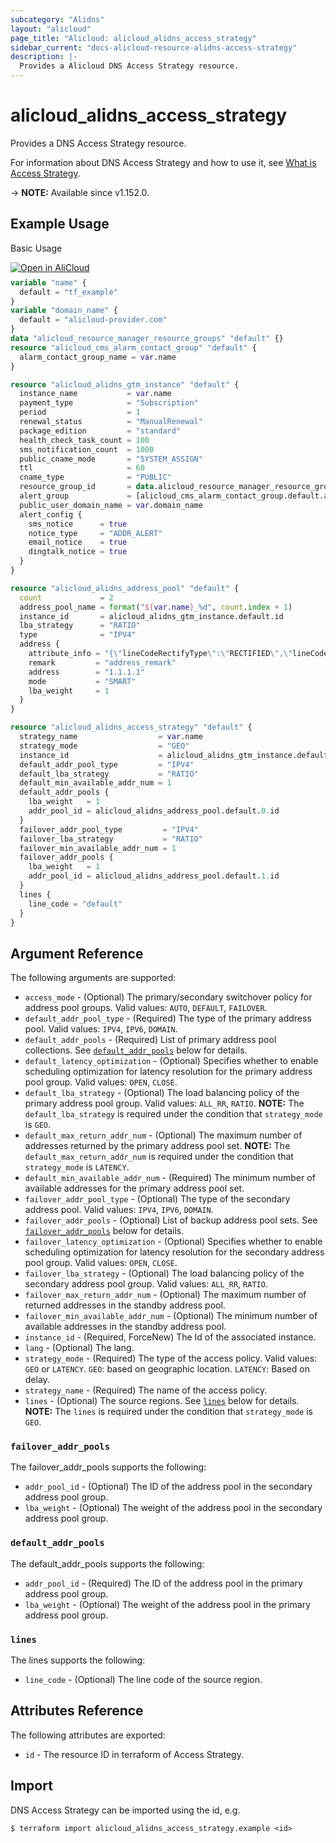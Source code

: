 ```yaml
---
subcategory: "Alidns"
layout: "alicloud"
page_title: "Alicloud: alicloud_alidns_access_strategy"
sidebar_current: "docs-alicloud-resource-alidns-access-strategy"
description: |-
  Provides a Alicloud DNS Access Strategy resource.
---
```


# alicloud_alidns_access_strategy

Provides a DNS Access Strategy resource.

For information about DNS Access Strategy and how to use it, see [What is Access Strategy](https://www.alibabacloud.com/help/doc-detail/189620.html).

-> **NOTE:** Available since v1.152.0.

## Example Usage

Basic Usage

<div style="display: block;margin-bottom: 40px;"><div class="oics-button" style="float: right;position: absolute;margin-bottom: 10px;">
  <a href="https://api.aliyun.com/api-tools/terraform?resource=alicloud_alidns_access_strategy&exampleId=bbd1dfce-b2d7-19ca-d7bf-8d5959cf650a54ca5189&activeTab=example&spm=docs.r.alidns_access_strategy.0.bbd1dfceb2&intl_lang=EN_US" target="_blank">
    <img alt="Open in AliCloud" src="https://img.alicdn.com/imgextra/i1/O1CN01hjjqXv1uYUlY56FyX_!!6000000006049-55-tps-254-36.svg" style="max-height: 44px; max-width: 100%;">
  </a>
</div></div>

```terraform
variable "name" {
  default = "tf_example"
}
variable "domain_name" {
  default = "alicloud-provider.com"
}
data "alicloud_resource_manager_resource_groups" "default" {}
resource "alicloud_cms_alarm_contact_group" "default" {
  alarm_contact_group_name = var.name
}

resource "alicloud_alidns_gtm_instance" "default" {
  instance_name           = var.name
  payment_type            = "Subscription"
  period                  = 1
  renewal_status          = "ManualRenewal"
  package_edition         = "standard"
  health_check_task_count = 100
  sms_notification_count  = 1000
  public_cname_mode       = "SYSTEM_ASSIGN"
  ttl                     = 60
  cname_type              = "PUBLIC"
  resource_group_id       = data.alicloud_resource_manager_resource_groups.default.groups.0.id
  alert_group             = [alicloud_cms_alarm_contact_group.default.alarm_contact_group_name]
  public_user_domain_name = var.domain_name
  alert_config {
    sms_notice      = true
    notice_type     = "ADDR_ALERT"
    email_notice    = true
    dingtalk_notice = true
  }
}

resource "alicloud_alidns_address_pool" "default" {
  count             = 2
  address_pool_name = format("${var.name}_%d", count.index + 1)
  instance_id       = alicloud_alidns_gtm_instance.default.id
  lba_strategy      = "RATIO"
  type              = "IPV4"
  address {
    attribute_info = "{\"lineCodeRectifyType\":\"RECTIFIED\",\"lineCodes\":[\"os_namerica_us\"]}"
    remark         = "address_remark"
    address        = "1.1.1.1"
    mode           = "SMART"
    lba_weight     = 1
  }
}

resource "alicloud_alidns_access_strategy" "default" {
  strategy_name                  = var.name
  strategy_mode                  = "GEO"
  instance_id                    = alicloud_alidns_gtm_instance.default.id
  default_addr_pool_type         = "IPV4"
  default_lba_strategy           = "RATIO"
  default_min_available_addr_num = 1
  default_addr_pools {
    lba_weight   = 1
    addr_pool_id = alicloud_alidns_address_pool.default.0.id
  }
  failover_addr_pool_type         = "IPV4"
  failover_lba_strategy           = "RATIO"
  failover_min_available_addr_num = 1
  failover_addr_pools {
    lba_weight   = 1
    addr_pool_id = alicloud_alidns_address_pool.default.1.id
  }
  lines {
    line_code = "default"
  }
}
```
## Argument Reference

The following arguments are supported:

* `access_mode` - (Optional) The primary/secondary switchover policy for address pool groups. Valid values: `AUTO`, `DEFAULT`, `FAILOVER`.
* `default_addr_pool_type` - (Required) The type of the primary address pool. Valid values: `IPV4`, `IPV6`, `DOMAIN`.
* `default_addr_pools` - (Required) List of primary address pool collections. See [`default_addr_pools`](#default_addr_pools) below for details.
* `default_latency_optimization` - (Optional) Specifies whether to enable scheduling optimization for latency resolution for the primary address pool group. Valid values: `OPEN`, `CLOSE`.
* `default_lba_strategy` - (Optional) The load balancing policy of the primary address pool group. Valid values: `ALL_RR`, `RATIO`. **NOTE:** The `default_lba_strategy` is required under the condition that `strategy_mode` is `GEO`.
* `default_max_return_addr_num` - (Optional) The maximum number of addresses returned by the primary address pool set. **NOTE:** The `default_max_return_addr_num` is required under the condition that `strategy_mode` is `LATENCY`.
* `default_min_available_addr_num` - (Required) The minimum number of available addresses for the primary address pool set.
* `failover_addr_pool_type` - (Optional) The type of the secondary address pool. Valid values: `IPV4`, `IPV6`, `DOMAIN`.
* `failover_addr_pools` - (Optional) List of backup address pool sets. See [`failover_addr_pools`](#failover_addr_pools) below for details.
* `failover_latency_optimization` - (Optional) Specifies whether to enable scheduling optimization for latency resolution for the secondary address pool group. Valid values: `OPEN`, `CLOSE`.
* `failover_lba_strategy` - (Optional) The load balancing policy of the secondary address pool group. Valid values: `ALL_RR`, `RATIO`.
* `failover_max_return_addr_num` - (Optional) The maximum number of returned addresses in the standby address pool.
* `failover_min_available_addr_num` - (Optional) The minimum number of available addresses in the standby address pool.
* `instance_id` - (Required, ForceNew) The Id of the associated instance.
* `lang` - (Optional) The lang.
* `strategy_mode` - (Required) The type of the access policy. Valid values: `GEO` or `LATENCY`. `GEO`: based on geographic location. `LATENCY`: Based on delay.
* `strategy_name` - (Required) The name of the access policy.
* `lines` - (Optional) The source regions. See [`lines`](#lines) below for details. **NOTE:** The `lines` is required under the condition that `strategy_mode` is `GEO`.

### `failover_addr_pools`

The failover_addr_pools supports the following: 

* `addr_pool_id` - (Optional) The ID of the address pool in the secondary address pool group.
* `lba_weight` - (Optional) The weight of the address pool in the secondary address pool group.

### `default_addr_pools`

The default_addr_pools supports the following: 

* `addr_pool_id` - (Required) The ID of the address pool in the primary address pool group.
* `lba_weight` - (Optional) The weight of the address pool in the primary address pool group.

### `lines`

The lines supports the following: 

* `line_code` - (Optional) The line code of the source region.

## Attributes Reference

The following attributes are exported:

* `id` - The resource ID in terraform of Access Strategy.

## Import

DNS Access Strategy can be imported using the id, e.g.

```shell
$ terraform import alicloud_alidns_access_strategy.example <id>
```